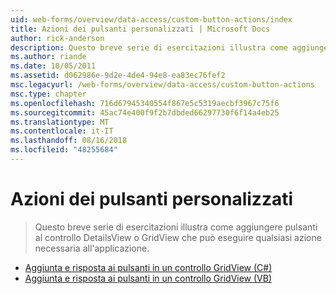 ```yaml
---
uid: web-forms/overview/data-access/custom-button-actions/index
title: Azioni dei pulsanti personalizzati | Microsoft Docs
author: rick-anderson
description: Questo breve serie di esercitazioni illustra come aggiungere pulsanti al controllo DetailsView o GridView che può eseguire qualsiasi azione necessaria all'applicazione.
ms.author: riande
ms.date: 10/05/2011
ms.assetid: d062986e-9d2e-4de4-94e8-ea83ec76fef2
msc.legacyurl: /web-forms/overview/data-access/custom-button-actions
msc.type: chapter
ms.openlocfilehash: 716d67945340554f867e5c5319aecbf3967c75f6
ms.sourcegitcommit: 45ac74e400f9f2b7dbded66297730f6f14a4eb25
ms.translationtype: MT
ms.contentlocale: it-IT
ms.lasthandoff: 08/16/2018
ms.locfileid: "48255684"
---
```

<a name="custom-button-actions"></a>Azioni dei pulsanti personalizzati
====================
> Questo breve serie di esercitazioni illustra come aggiungere pulsanti al controllo DetailsView o GridView che può eseguire qualsiasi azione necessaria all'applicazione.


- [Aggiunta e risposta ai pulsanti in un controllo GridView (C#)](adding-and-responding-to-buttons-to-a-gridview-cs.md)
- [Aggiunta e risposta ai pulsanti in un controllo GridView (VB)](adding-and-responding-to-buttons-to-a-gridview-vb.md)
